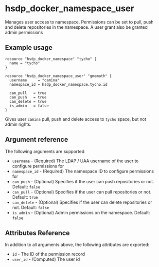 # hsdp_docker_namespace_user

Manages user access to namespace. Permissions can be set to pull, push and delete repositories 
in the namespace. A user grant also be granted admin permissions

## Example usage

```hcl
resource "hsdp_docker_namespace" "tycho" {
  name = "tycho"
}

resource "hsdp_docker_namespace_user" "gnemath" {
  username     = "camina"
  namespace_id = hsdp_docker_namespace.tycho.id
  
  can_pull   = true
  can_push   = true
  can_delete = true
  is_admin   = false
}
```

Gives user `camina` pull, push and delete access to `tycho` space, but not admin rights.

## Argument reference

The following arguments are supported:

* `username` - (Required) The LDAP / UAA username of the user to configure permissions for
* `namespace_id` - (Required) The namespace ID to configure permissions for
* `can_push` - (Optional) Specifies if the user can push repositories or not. Default: `false`
* `can_pull` - (Optional) Specifies if the user can pull repositories or not. Default: `true`
* `can_delete` - (Optional) Specifies if the user can delete repositories or not. Default: `false`
* `is_admin` - (Optional) Admin permissions on the namespace. Default: `false`

## Attributes Reference

In addition to all arguments above, the following attributes are exported:

* `id` - The ID of the permission record
* `user_id` - (Computed) The user id
